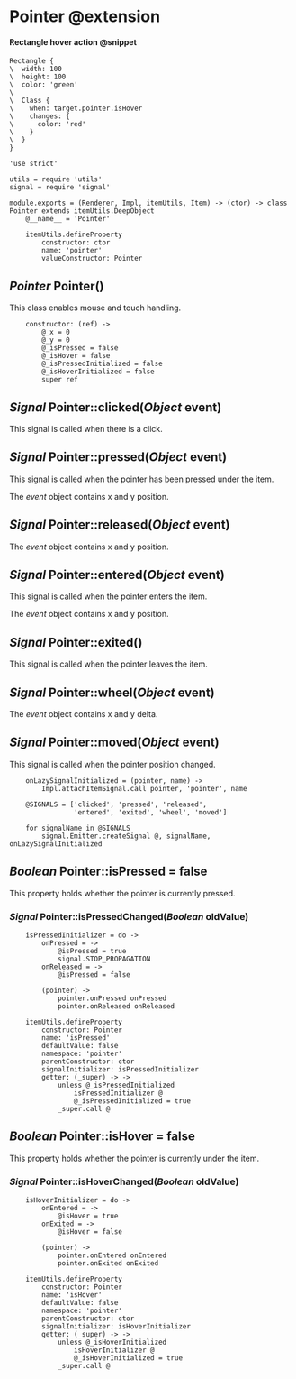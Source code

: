 Pointer @extension
==================

#### Rectangle hover action @snippet

```style
Rectangle {
\  width: 100
\  height: 100
\  color: 'green'
\
\  Class {
\    when: target.pointer.isHover
\    changes: {
\      color: 'red'
\    }
\  }
}
```

	'use strict'

	utils = require 'utils'
	signal = require 'signal'

	module.exports = (Renderer, Impl, itemUtils, Item) -> (ctor) -> class Pointer extends itemUtils.DeepObject
		@__name__ = 'Pointer'

		itemUtils.defineProperty
			constructor: ctor
			name: 'pointer'
			valueConstructor: Pointer

*Pointer* Pointer()
-------------------

This class enables mouse and touch handling.

		constructor: (ref) ->
			@_x = 0
			@_y = 0
			@_isPressed = false
			@_isHover = false
			@_isPressedInitialized = false
			@_isHoverInitialized = false
			super ref

*Signal* Pointer::clicked(*Object* event)
-----------------------------------------

This signal is called when there is a click.

*Signal* Pointer::pressed(*Object* event)
-----------------------------------------

This signal is called when the pointer has been pressed under the item.

The *event* object contains x and y position.

*Signal* Pointer::released(*Object* event)
------------------------------------------

The *event* object contains x and y position.

*Signal* Pointer::entered(*Object* event)
-----------------------------------------

This signal is called when the pointer enters the item.

The *event* object contains x and y position.

*Signal* Pointer::exited()
--------------------------

This signal is called when the pointer leaves the item.

*Signal* Pointer::wheel(*Object* event)
---------------------------------------

The *event* object contains x and y delta.

*Signal* Pointer::moved(*Object* event)
---------------------------------------

This signal is called when the pointer position changed.

		onLazySignalInitialized = (pointer, name) ->
			Impl.attachItemSignal.call pointer, 'pointer', name

		@SIGNALS = ['clicked', 'pressed', 'released',
		            'entered', 'exited', 'wheel', 'moved']

		for signalName in @SIGNALS
			signal.Emitter.createSignal @, signalName, onLazySignalInitialized

*Boolean* Pointer::isPressed = false
------------------------------------

This property holds whether the pointer is currently pressed.

### *Signal* Pointer::isPressedChanged(*Boolean* oldValue)

		isPressedInitializer = do ->
			onPressed = ->
				@isPressed = true
				signal.STOP_PROPAGATION
			onReleased = ->
				@isPressed = false

			(pointer) ->
				pointer.onPressed onPressed
				pointer.onReleased onReleased

		itemUtils.defineProperty
			constructor: Pointer
			name: 'isPressed'
			defaultValue: false
			namespace: 'pointer'
			parentConstructor: ctor
			signalInitializer: isPressedInitializer
			getter: (_super) -> ->
				unless @_isPressedInitialized
					isPressedInitializer @
					@_isPressedInitialized = true
				_super.call @

*Boolean* Pointer::isHover = false
----------------------------------

This property holds whether the pointer is currently under the item.

### *Signal* Pointer::isHoverChanged(*Boolean* oldValue)

		isHoverInitializer = do ->
			onEntered = ->
				@isHover = true
			onExited = ->
				@isHover = false

			(pointer) ->
				pointer.onEntered onEntered
				pointer.onExited onExited

		itemUtils.defineProperty
			constructor: Pointer
			name: 'isHover'
			defaultValue: false
			namespace: 'pointer'
			parentConstructor: ctor
			signalInitializer: isHoverInitializer
			getter: (_super) -> ->
				unless @_isHoverInitialized
					isHoverInitializer @
					@_isHoverInitialized = true
				_super.call @
